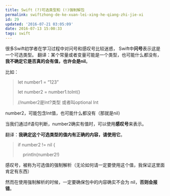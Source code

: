 ```yaml
---
title: Swift (?)可选类型和 (!)强制解包
permalink: swiftzhong-de-ke-xuan-lei-xing-he-qiang-zhi-jie-xi
id: 29
updated: '2016-07-21 03:05:09'
date: 2016-07-13 15:00:33
tags: swift
---
```




很多Swift初学者在学习过程中对问号和感叹号比较迷惑，
Swift中**问号**表示这是一个可选类型。
翻译：某个常量或者变量可能是一个类型，也可能什么都没有，**我不确定它是否真的会有值，也许会是nil**。

比如：

> let number1 = “123”
>
> let number2 = number1.toInt()
>
> //number2是Int?类型 或者叫optional Int

number2，可能包含Int值，也可能什么都没有（那就是nil）

当我们通过if语句判断，number2确实有值时，可以使用**感叹号**来表示。

翻译：**我确定这个可选类型的值内有正确的内容，请使用它**。

> if number2 != nil {
>
>     println(number2!)

感叹号，被称为可选值的强制解析（无论如何请一定要使用这个值，我保证这里面肯定有东西）

然而在使用强制解析的时候，一定要确保包中的内容确实不会为 nil，**否则会报错**。

